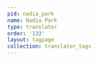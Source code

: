 ```yaml
---
pid: nadia_park
name: Nadia Park
type: translator
order: '133'
layout: tagpage
collection: translator_tags
---
```

